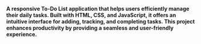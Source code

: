 **A responsive To-Do List application that helps users efficiently manage their daily tasks. Built with HTML, CSS, and JavaScript, it offers an intuitive interface for adding, tracking, and completing tasks. This project enhances productivity by providing a seamless and user-friendly experience.**
